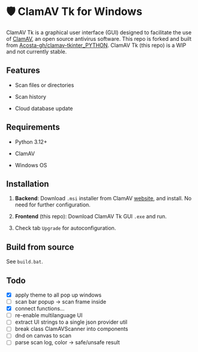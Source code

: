 

# 🛡️ ClamAV Tk for Windows

ClamAV Tk is a graphical user interface (GUI) designed to facilitate the use of [ClamAV](https://www.clamav.net/), an open source antivirus software. This repo is forked and built from [Acosta-gh/clamav-tkinter_PYTHON](https://github.com/Acosta-gh/clamav-tkinter_PYTHON). ClamAV Tk (this repo) is a WIP and not currently stable.

## Features

- Scan files or directories
    
- Scan history
    
- Cloud database update
    

## Requirements

- Python 3.12+
    
- ClamAV
    
- Windows OS

## Installation

1. **Backend**: Download `.msi` installer from ClamAV [website](https://www.clamav.net/downloads), and install. No need for further configuration.

2. **Frontend** (this repo): Download ClamAV Tk GUI `.exe` and run.

3. Check tab `Upgrade` for autoconfiguration.

## Build from source

See `build.bat`.

## Todo

- [x] apply theme to all pop up windows
- [ ] scan bar popup -> scan frame inside
- [x] connect functions...
- [ ] re-enable multilanguage UI
- [ ] extract UI strings to a single json provider util
- [ ] break class ClamAVScanner into components
- [ ] dnd on canvas to scan
- [ ] parse scan log, color -> safe/unsafe result
